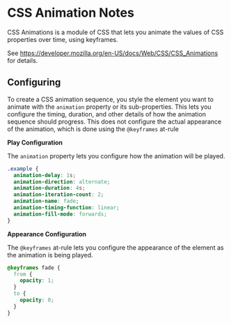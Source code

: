 # CSS Animation Notes

CSS Animations is a module of CSS that lets you animate the values of CSS
properties over time, using keyframes.

See https://developer.mozilla.org/en-US/docs/Web/CSS/CSS_Animations for
details.


## Configuring

To create a CSS animation sequence, you style the element you want to animate
with the `animation` property or its sub-properties.  This lets you configure
the timing, duration, and other details of how the animation sequence should
progress.  This does not configure the actual appearance of the animation,
which is done using the `@keyframes` at-rule

**Play Configuration**

The `animation` property lets you configure how the animation will be played.

```css
.example {
  animation-delay: 1s;
  animation-direction: alternate;
  animation-duration: 4s;
  animation-iteration-count: 2;
  animation-name: fade;
  animation-timing-function: linear;
  animation-fill-mode: forwards;
}
```

**Appearance Configuration**

The `@keyframes` at-rule lets you configure the appearance of the element as
the animation is being played.

```css
@keyframes fade {
  from {
    opacity: 1;
  }
  to {
    opacity: 0;
  }
}
```
